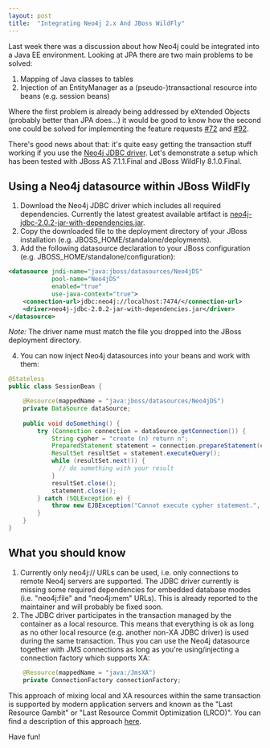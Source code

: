 ```yaml
---
layout: post
title:  "Integrating Neo4j 2.x And JBoss WildFly"
---
```


Last week there was a discussion about how Neo4j could be integrated into a Java EE environment. Looking at JPA there are two main problems to be solved:

1. Mapping of Java classes to tables
2. Injection of an EntityManager as a (pseudo-)transactional resource into beans (e.g. session beans)

Where the first problem is already being addressed by eXtended Objects (probably better than JPA does...) it would be good to know how the second one could be solved for implementing the feature requests [#72](https://github.com/buschmais/extended-objects/issues/72) and [#92](https://github.com/buschmais/extended-objects/issues/92).

There's good news about that: it's quite easy getting the transaction stuff working if you use the [Neo4j JDBC driver](https://github.com/neo4j-contrib/neo4j-jdbc). Let's demonstrate a setup which has been tested with JBoss AS 7.1.1.Final and JBoss WildFly 8.1.0.Final.

## Using a Neo4j datasource within JBoss WildFly

1. Download the Neo4j JDBC driver which includes all required dependencies. Currently the latest greatest available artifact is [neo4j-jdbc-2.0.2-jar-with-dependencies.jar](http://m2.neo4j.org/content/repositories/releases/org/neo4j/neo4j-jdbc/2.0.2/neo4j-jdbc-2.0.2-jar-with-dependencies.jar).
2. Copy the downloaded file to the deployment directory of your JBoss installation (e.g. JBOSS_HOME/standalone/deployments).
3. Add the following datasource declaration to your JBoss configuration (e.g. JBOSS_HOME/standalone/configuration):

```xml
<datasource jndi-name="java:jboss/datasources/Neo4jDS"
			pool-name="Neo4jDS" 
			enabled="true"
			use-java-context="true">
	<connection-url>jdbc:neo4j://localhost:7474/</connection-url>
    <driver>neo4j-jdbc-2.0.2-jar-with-dependencies.jar</driver>
</datasource>
```

*Note:* The driver name must match the file you dropped into the JBoss deployment directory.

4. You can now inject Neo4j datasources into your beans and work with them:

```java
@Stateless
public class SessionBean {

    @Resource(mappedName = "java:jboss/datasources/Neo4jDS")
	private DataSource dataSource;
	
	public void doSomething() {
		try (Connection connection = dataSource.getConnection()) {
		    String cypher = "create (n) return n";
			PreparedStatement statement = connection.prepareStatement(cypher);
			ResultSet resultSet = statement.executeQuery();
			while (resultSet.next()) {
			  // do something with your result
			}
			resultSet.close();
			statement.close();
		} catch (SQLException e) {
			throw new EJBException("Cannot execute cypher statement.", e);
		} 
	}
}
```


## What you should know
1. Currently only neo4j:// URLs can be used, i.e. only connections to remote Neo4j servers are supported. The JDBC driver currently is missing some required dependencies for embedded database modes (i.e. "neo4j:file" and "neo4j:mem" URLs). This is already reported to the maintainer and will probably be fixed soon.
2. The JDBC driver participates in the transaction managed by the container as a local resource. This means that everything is ok as long as no other local resource (e.g. another non-XA JDBC driver) is used during the same transaction. Thus you can use the Neo4j datasource together with JMS connections as long as you're using/injecting a connection factory which supports XA:


```java
	@Resource(mappedName = "java:/JmsXA")
	private ConnectionFactory connectionFactory;
```


This approach of mixing local and XA resources within the same transaction is supported by modern application servers and known as the "Last Resource Gambit" or "Last Resource Commit Optimization (LRCO)". You can find a description of this approach [here](https://access.redhat.com/site/documentation/en-US/JBoss_Enterprise_Application_Platform/5/html/Administration_And_Configuration_Guide/lrco-overview.html). 


Have fun!